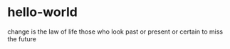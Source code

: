 # hello-world
change is the law of life those who look past or present or certain to miss the future 
